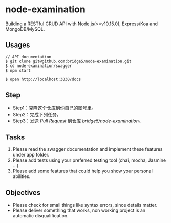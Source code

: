 # node-examination

Building a RESTful CRUD API with Node.js(>=v10.15.0), Express/Koa and MongoDB/MySQL.

## Usages

```
// API documentation
$ git clone git@github.com:bridge5/node-examination.git
$ cd node-examination/swagger
$ npm start

$ open http://localhost:3030/docs 
```

## Step

- Step1：克隆这个仓库到你自己的账号里。
- Step2：完成下列任务。
- Step3：发送 *Pull Request*  到仓库 *bridge5/node-examination*。

## Tasks

1. Please read the swagger documentation and implement these features under app folder.
2. Please add tests using your preferred testing tool (chai, mocha, Jasmine ...).
3. Please add some features that could help you show your personal abilities.

## Objectives

- Please check for small things like syntax errors, since details matter.
- Please deliver something that works, non working project is an automatic disqualification.
